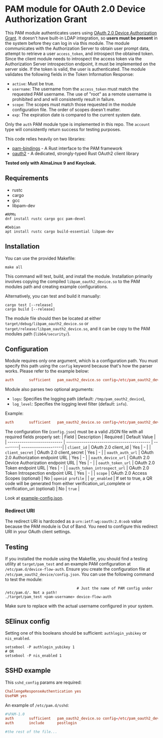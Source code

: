 # PAM module for OAuth 2.0 Device Authorization Grant 
This PAM module authenticates users using [OAuth 2.0 Device Authorization Grant](https://oauth.net/2/device-flow/). It doesn't have built-in LDAP integration, so **users must be present** in the system before they can log in via this module. The module communicates with the Authorization Server to obtain user prompt data, attempt to retrieve a user `access_token`, and introspect the obtained token. Since the client module needs to introspect the access token via the Authorization Server introspection endpoint, it must be implemented on the server side. If the token is valid, the user is authenticated. The module validates the following fields in the Token Information Response:
- `active`: Must be true.
- `username`: The username from the `access_token` must match the requested PAM username. The use of "root" as a remote username is prohibited and and will consistently result in failure.
- `scope`: The scopes must match those requested in the module configuration file. The order of scopes doesn't matter.
- `exp`: The expiration date is compared to the current system date.

Only the `auth` PAM module type is implemented in this repo. The `account` type will consistently return success for testing purposes.

This code relies heavily on two libraries:
- [pam-bindings](https://docs.rs/pam-bindings/0.1.1/pam/) - A Rust interface to the PAM framework
- [oauth2](https://docs.rs/oauth2/latest/oauth2/) - A dedicated, strongly-typed Rust OAuth2 client library

**Tested only with AlmaLinux 9 and Keycloak.**

##  Requirements
- rustc
- cargo
- gcc
- libpam-dev

```shell
#RPMs
dnf install rustc cargo gcc pam-devel

#Debian
apt install rustc cargo build-essential libpam-dev
```
## Installation
You can use the provided Makefile:
```shell
make all
```
This command will test, build, and install the module. Installation primarily involves copying the compiled `libpam_oauth2_device.so` to the PAM modules path and creating example configurations.

Alternatively, you can test and build it manually:

```shell
cargo test [--release]
cargo build [--release]
```
The module file should then be located at either `target/debug/libpam_oauth2_device.so` or `target/release/libpam_oauth2_device.so`, and it can be copy to the PAM modules path (`lib64/security/`).

## Configuration
Module requires only one argument, which is a configuration path. You must specify this path using the `config` keyword because that's how the parser works. Please refer to the example below:
```conf
auth       sufficient   pam_oauth2_device.so config=/etc/pam_oauth2_device/config.json
```
Module also parses two optional arguments:
- `logs`: Specifies the logging path (default: `/tmp/pam_oauth2_device`),
- `log_level`: Specifies the logging level filter (default: `info`).

Example: 
```conf
auth       sufficient   pam_oauth2_device.so config=/etc/pam_oauth2_device/config.json logs=/var/log/pam_oauth2_device/log log_level=warn
```

The configuration file (`config.json`) must be a valid JSON file with all required fields properly set:
| Field                        | Description                                 | Required | Default Value        |
| ---------------------------- | ------------------------------------------- | ---------| ---------------------|
| `client_id`                  | OAuth 2.0 client_id                         | Yes      | -                    |
| `client_secret`              | OAuth 2.0 client_secret                     | Yes      | -                    |
| `oauth_auth_url`             | OAuth 2.0 Authorization endpoint URL        | Yes      | -                    |
| `oauth_device_url`           | OAuth 2.0 Device Authorization endpoint URL | Yes      | -                    |
| `oauth_token_url`            | OAuth 2.0 Token endpoint URL                | Yes      | -                    |
| `oauth_token_introspect_url` | OAuth 2.0 Token Introspection endpoint URL  | Yes      | -                    |
| `scope`                      | OAuth 2.0 Access Scopes (optional)          | No       | `openid profile`     |
| `qr_enabled`                 | If set to true, a QR code will be generated from either verification_uri_complete or verification_uri (optional) | No       | `true`               |

Look at [example-config.json](#).

### Redirect URI
The redirect URI is hardcoded as a `urn:ietf:wg:oauth:2.0:oob` value because the PAM module is Out of Band. You need to configure this redirect URI in your OAuth client settings.

## Testing
If you installed the module using the Makefile, you should find a testing utility at `target/pam_test` and an example PAM configuration at `/etc/pam.d/device-flow-auth`. Ensure you create the configuration file at `/etc/pam_oauth2_device/config.json`. You can use the following command to test the module:
```shell
                                 # Just the name of PAM config under /etc/pam.d/. Not a path!
./target/pam_test <pam-username> device-flow-auth 
```
Make sure to replace <pam-username> with the actual username configured in your system.

## SElinux config
Setting one of this booleans should be sufficient: `authlogin_yubikey` or `nis_enabled`.
```shell
setsebool -P authlogin_yubikey 1
# OR
setsebool -P nis_enabled 1
```

## SSHD example
This `sshd_config`  params are required:
```conf
ChallengeResponseAuthentication yes
UsePAM yes
```
An example of `/etc/pam.d/sshd`:
```conf
#%PAM-1.0
auth       sufficient   pam_oauth2_device.so config=/etc/pam_oauth2_device/config.json logs=/var/log/pam_oauth2_device/log log_level=info
auth       include      postlogin

#the rest of the file...
```
